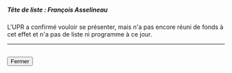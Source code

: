##### Tête de liste : François Asselineau

L'UPR a confirmé vouloir se présenter, mais n'a pas encore réuni de fonds à cet effet et n'a pas de liste ni programme à ce jour.

<hr>
<h2><button class="btn btn-default btn-sm" onclick="uprclose()">Fermer</button></h2>